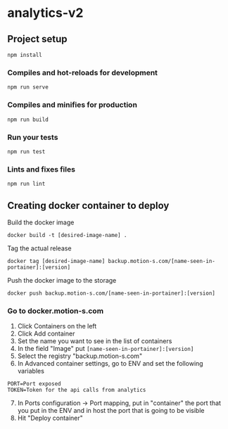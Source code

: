 # analytics-v2

## Project setup
```
npm install
```

### Compiles and hot-reloads for development
```
npm run serve
```

### Compiles and minifies for production
```
npm run build
```

### Run your tests
```
npm run test
```

### Lints and fixes files
```
npm run lint
```

## Creating docker container to deploy

Build the docker image
```
docker build -t [desired-image-name] .
```
Tag the actual release
```
docker tag [desired-image-name] backup.motion-s.com/[name-seen-in-portainer]:[version]
```
Push the docker image to the storage
```
docker push backup.motion-s.com/[name-seen-in-portainer]:[version]
```

### Go to docker.motion-s.com

1. Click Containers on the left
2. Click Add container
3. Set the name you want to see in the list of containers
4. In the field "Image" put ```[name-seen-in-portainer]:[version]```
5. Select the registry "backup.motion-s.com"
6. In Advanced container settings, go to ENV and set the following variables
```$xslt
PORT=Port exposed
TOKEN=Token for the api calls from analytics 
```
7. In Ports configuration -> Port mapping, put in "container" the port that you put in the ENV and in host the port that is going to be visible
8. Hit "Deploy container"

